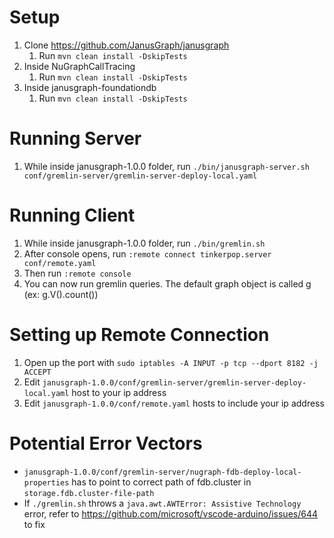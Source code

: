 # Setup
1. Clone https://github.com/JanusGraph/janusgraph
    1. Run `mvn clean install -DskipTests`
2. Inside NuGraphCallTracing
    1. Run `mvn clean install -DskipTests`
3. Inside janusgraph-foundationdb
    1. Run `mvn clean install -DskipTests`

# Running Server
1. While inside janusgraph-1.0.0 folder, run `./bin/janusgraph-server.sh conf/gremlin-server/gremlin-server-deploy-local.yaml`

# Running Client
1. While inside janusgraph-1.0.0 folder, run `./bin/gremlin.sh`
2. After console opens, run `:remote connect tinkerpop.server conf/remote.yaml`
3. Then run `:remote console` 
4. You can now run gremlin queries. The default graph object is called g (ex: g.V().count())

# Setting up Remote Connection
1. Open up the port with `sudo iptables -A INPUT -p tcp --dport 8182 -j ACCEPT`
2. Edit `janusgraph-1.0.0/conf/gremlin-server/gremlin-server-deploy-local.yaml` host to your ip address
3. Edit `janusgraph-1.0.0/conf/remote.yaml` hosts to include your ip address

# Potential Error Vectors
- `janusgraph-1.0.0/conf/gremlin-server/nugraph-fdb-deploy-local-properties` has to point to correct path of fdb.cluster in `storage.fdb.cluster-file-path`
- If `./gremlin.sh` throws a `java.awt.AWTError: Assistive Technology` error, refer to https://github.com/microsoft/vscode-arduino/issues/644 to fix
